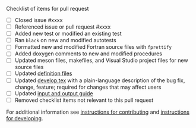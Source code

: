 Checklist of items for pull request

- [ ] Closed issue #xxxx
- [ ] Referenced issue or pull request #xxxx
- [ ] Added new test or modified an existing test
- [ ] Ran `black` on new and modified autotests
- [ ] Formatted new and modified Fortran source files with `fprettify`
- [ ] Added doxygen comments to new and modified procedures
- [ ] Updated meson files, makefiles, and Visual Studio project files for new source files
- [ ] Updated [definition files](/MODFLOW-USGS/modflow6/tree/develop/doc/mf6io/mf6ivar)
- [ ] Updated [develop.tex](/MODFLOW-USGS/modflow6/doc/ReleaseNotes/develop.tex) with a plain-language description of the bug fix, change, feature; required for changes that may affect users
- [ ] Updated [input and output guide](/MODFLOW-USGS/modflow6/doc/mf6io)
- [ ] Removed checklist items not relevant to this pull request

For additional information see [instructions for contributing](/MODFLOW-USGS/modflow6/.github/CONTRIBUTING.md) and [instructions for developing](/MODFLOW-USGS/modflow6/.github/DEVELOPER.md).